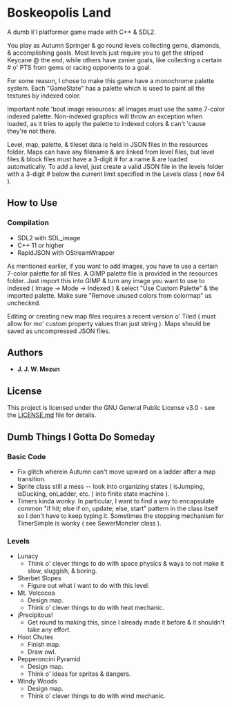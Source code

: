# Boskeopolis Land

A dumb li'l platformer game made with C++ & SDL2.

You play as Autumn Springer & go round levels collecting gems, diamonds, & accomplishing goals. Most levels just require you to get the striped Keycane @ the end, while others have zanier goals, like collecting a certain # o' PTS from gems or racing opponents to a goal.

For some reason, I chose to make this game have a monochrome palette system. Each "GameState" has a palette which is used to paint all the textures by indexed color.

Important note 'bout image resources: all images must use the same 7-color indexed palette. Non-indexed graphics will throw an exception when loaded, as it tries to apply the palette to indexed colors & can't 'cause they're not there.

Level, map, palette, & tileset data is held in JSON files in the resources folder. Maps can have any filename & are linked from level files, but level files & block files must have a 3-digit # for a name & are loaded automatically. To add a level, just create a valid JSON file in the levels folder with a 3-digit # below the current limit specified in the Levels class ( now 64 ).

## How to Use

### Compilation

* SDL2 with SDL_image
* C++ 11 or higher
* RapidJSON with OStreamWrapper

As mentioned earlier, if you want to add images, you have to use a certain 7-color palette for all files. A GIMP palette file is provided in the resources folder. Just import this into GIMP & turn any image you want to use to indexed ( Image -> Mode -> Indexed ) & select "Use Custom Palette" & the imported palette. Make sure "Remove unused colors from colormap" us unchecked.

Editing or creating new map files requires a recent version o' Tiled ( must allow for mo' custom property values than just string ). Maps should be saved as uncompressed JSON files.

## Authors

* **J. J. W. Mezun**

## License

This project is licensed under the GNU General Public License v3.0 - see the [LICENSE.md](LICENSE.md) file for details.

## Dumb Things I Gotta Do Someday

### Basic Code
* Fix glitch wherein Autumn can't move upward on a ladder after a map transition.
* Sprite class still a mess -- look into organizing states ( isJumping, isDucking, onLadder, etc. ) into finite state machine ).
* Timers kinda wonky. In particular, I want to find a way to encapsulate common "if hit; else if on, update; else, start" pattern in the class itself so I don't have to keep typing it. Sometimes the stopping mechanism for TimerSimple is wonky ( see SewerMonster class ).

### Levels
* Lunacy
	* Think o' clever things to do with space physics & ways to not make it slow, sluggish, & boring.
* Sherbet Slopes
	* Figure out what I want to do with this level.
* Mt. Volcocoa
	* Design map.
	* Think o' clever things to do with heat mechanic.
* ¡Precipitous!
	* Get round to making this, since I already made it before & it shouldn't take any effort.
* Hoot Chutes
	* Finish map.
	* Draw owl.
* Pepperoncini Pyramid
	* Design map.
	* Think o' ideas for sprites & dangers.
* Windy Woods
	* Design map.
	* Think o' clever things to do with wind mechanic.